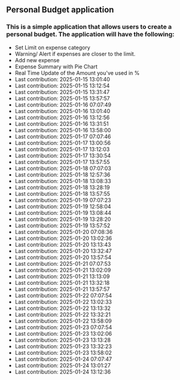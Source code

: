 ## Personal Budget application

### This is a simple application that allows users to create a personal budget. The application will have the following:

- Set Limit on expense category
- Warning/ Alert if expenses are closer to the limit.
- Add new expense
- Expense Summary with Pie Chart
- Real Time Update of the Amount you've used in %
- Last contribution: 2025-01-15 13:01:40
- Last contribution: 2025-01-15 13:12:54
- Last contribution: 2025-01-15 13:31:47
- Last contribution: 2025-01-15 13:57:57
- Last contribution: 2025-01-16 07:07:49
- Last contribution: 2025-01-16 13:01:40
- Last contribution: 2025-01-16 13:12:56
- Last contribution: 2025-01-16 13:31:51
- Last contribution: 2025-01-16 13:58:00
- Last contribution: 2025-01-17 07:07:46
- Last contribution: 2025-01-17 13:00:56
- Last contribution: 2025-01-17 13:12:03
- Last contribution: 2025-01-17 13:30:54
- Last contribution: 2025-01-17 13:57:55
- Last contribution: 2025-01-18 07:07:03
- Last contribution: 2025-01-18 12:57:36
- Last contribution: 2025-01-18 13:08:33
- Last contribution: 2025-01-18 13:28:19
- Last contribution: 2025-01-18 13:57:55
- Last contribution: 2025-01-19 07:07:23
- Last contribution: 2025-01-19 12:58:04
- Last contribution: 2025-01-19 13:08:44
- Last contribution: 2025-01-19 13:28:20
- Last contribution: 2025-01-19 13:57:52
- Last contribution: 2025-01-20 07:08:36
- Last contribution: 2025-01-20 13:02:36
- Last contribution: 2025-01-20 13:13:43
- Last contribution: 2025-01-20 13:32:47
- Last contribution: 2025-01-20 13:57:54
- Last contribution: 2025-01-21 07:07:53
- Last contribution: 2025-01-21 13:02:09
- Last contribution: 2025-01-21 13:13:09
- Last contribution: 2025-01-21 13:32:18
- Last contribution: 2025-01-21 13:57:57
- Last contribution: 2025-01-22 07:07:54
- Last contribution: 2025-01-22 13:02:33
- Last contribution: 2025-01-22 13:13:32
- Last contribution: 2025-01-22 13:32:21
- Last contribution: 2025-01-22 13:58:09
- Last contribution: 2025-01-23 07:07:54
- Last contribution: 2025-01-23 13:02:06
- Last contribution: 2025-01-23 13:13:28
- Last contribution: 2025-01-23 13:32:23
- Last contribution: 2025-01-23 13:58:02
- Last contribution: 2025-01-24 07:07:47
- Last contribution: 2025-01-24 13:01:27
- Last contribution: 2025-01-24 13:12:36
